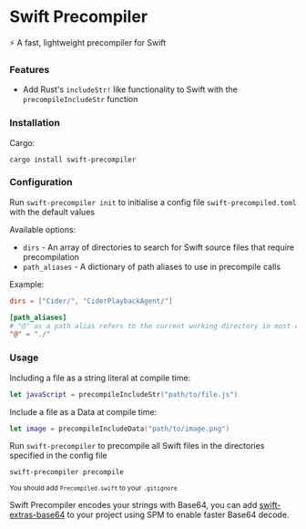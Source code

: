 # Swift Precompiler

⚡ A fast, lightweight precompiler for Swift

### Features

- Add Rust's `includeStr!` like functionality to Swift with the `precompileIncludeStr` function

### Installation

Cargo:
```shell
cargo install swift-precompiler
```

### Configuration

Run `swift-precompiler init` to initialise a config file `swift-precompiled.toml` with the default values

Available options:
- `dirs` - An array of directories to search for Swift source files that require precompilation
- `path_aliases` - A dictionary of path aliases to use in precompile calls

Example:
```toml
dirs = ["Cider/", "CiderPlaybackAgent/"]

[path_aliases]
# "@" as a path alias refers to the current working directory in most cases
"@" = "./"
```

### Usage

Including a file as a string literal at compile time:
```swift
let javaScript = precompileIncludeStr("path/to/file.js")
```

Include a file as a Data at compile time:
```swift
let image = precompileIncludeData("path/to/image.png")
```

Run `swift-precompiler` to precompile all Swift files in the directories specified in the config file
```shell
swift-precompiler precompile
```

<sub>You should add `Precompiled.swift` to your `.gitignore`</sub>

Swift Precompiler encodes your strings with Base64, you can add [swift-extras-base64](https://github.com/swift-extras/swift-extras-base64) to your project using SPM to enable faster Base64 decode.
